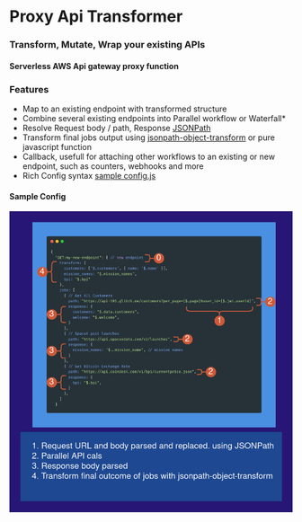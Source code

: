 Proxy Api Transformer
=====================

### Transform, Mutate, Wrap your existing APIs

#### Serverless AWS Api gateway proxy function

### Features
- Map to an existing endpoint with transformed structure
- Combine several existing endpoints into Parallel workflow or Waterfall\*
- Resolve Request body / path, Response [JSONPath](https://github.com/JSONPath-Plus/JSONPath)
- Transform final jobs output using [jsonpath-object-transform](https://github.com/dvdln/jsonpath-object-transform) or pure javascript function
- Callback, usefull for attaching other workflows to an existing or new endpoint, such as counters, webhooks and more
- Rich Config syntax [sample config.js](./config/index.js#L12)

#### Sample Config
![sample](./assets/config.png)

